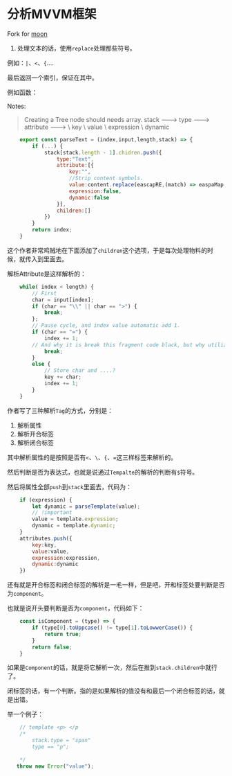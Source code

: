 # 分析MVVM框架

Fork for [moon](https://github.com/kbrsh/moon)


1. 处理文本的话，使用`replace`处理那些符号。

例如：`|`、`<`、`{`....

最后返回一个索引，保证在其中。

例如函数：

Notes:

> Creating a Tree node should needs array.
> stack ---> 
>       type ---> 
>              attribute --->
>              \ key
>              \ value
>              \ expression
>              \ dynamic


```js
    export const parseText = (index,input,length,stack) => {
        if (...) {
            stack[stack.length - 1].chidren.push({
                type:"Text",
                attribute:[{
                    key:"",
                    //Strip content symbols.
                    value:content.replace(eascapRE,(match) => easpaMap[math]),
                    expression:false,
                    dynamic:false
                }],
                children:[]
            })
        }
        return index;
    }
```

这个作者非常鸡贼地在下面添加了`children`这个选项，于是每次处理物料的时候，就传入到里面去。

解析Attribute是这样解析的：

```js
    while( index < length) {
        // First 
        char = input[index];
        if (char == "\\" || char == ">") {
            break;
        };
        // Pause cycle, and index value automatic add 1. 
        if (char == "=") {
            index += 1;
        // And why it is break this fragment code black, but why utilize continue keyword to skip   tokens?
            break;
        }
        else {
            // Store char and ....?
            key += char;
            index += 1;
        }
    }
```

<!-- Let us reproduce it again -->

作者写了三种解析`Tag`的方式，分别是：

1. 解析属性
2. 解析开合标签
3. 解析闭合标签

其中解析属性的是按照是否有`<`、`\`、`{`、`=`这三样标签来解析的。

然后判断是否为表达式，也就是说通过`Tempalte`的解析的判断有`$`符号。

然后将属性全部`push`到`stack`里面去，代码为：

```js
    if (expression) {
        let dynamic = parseTemplate(value);
        // !important
        value = template.expression;
        dynamic = template.dynamic;
    }
    attributes.push({
        key:key,
        value:value,
        expression:expression,
        dynamic:dynamic
    })
```

还有就是开合标签和闭合标签的解析是一毛一样，但是吧，开和标签处要判断是否为`component`。

也就是说开头要判断是否为`component`，代码如下：

```js
    const isComponent = (type) => {
        if (type[0].toUppcase() != type[1].toLowwerCase()) {
            return true;
        }
        return false;
    }
```

如果是`Component`的话，就是将它解析一次，然后在推到`stack.children`中就行了。


闭标签的话，有一个判断。指的是如果解析的值没有和最后一个闭合标签的话，就是出错。

举一个例子：

```js
    // template <p> </p
    /* 
        stack.type = "span"
        type == "p";
        
    */
   throw new Error("value");
```
 
